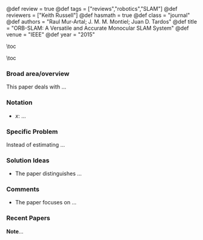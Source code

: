 @def review = true
@def tags = ["reviews","robotics","SLAM"]
@def reviewers = ["Keith Russell"]
@def hasmath = true
@def class = "journal"
@def authors = "Raul Mur-Artal; J. M. M. Montiel; Juan D. Tardos"
@def title = "ORB-SLAM: A Versatile and Accurate Monocular SLAM System"
@def venue = "IEEE"
@def year = "2015"

\toc

\toc
### Broad area/overview
This paper deals with ...

### Notation
* $x$: ...

### Specific Problem
Instead of estimating ...

### Solution Ideas
* The paper distinguishes ...

### Comments
* The paper focuses on ...

### Recent Papers
**Note**...
